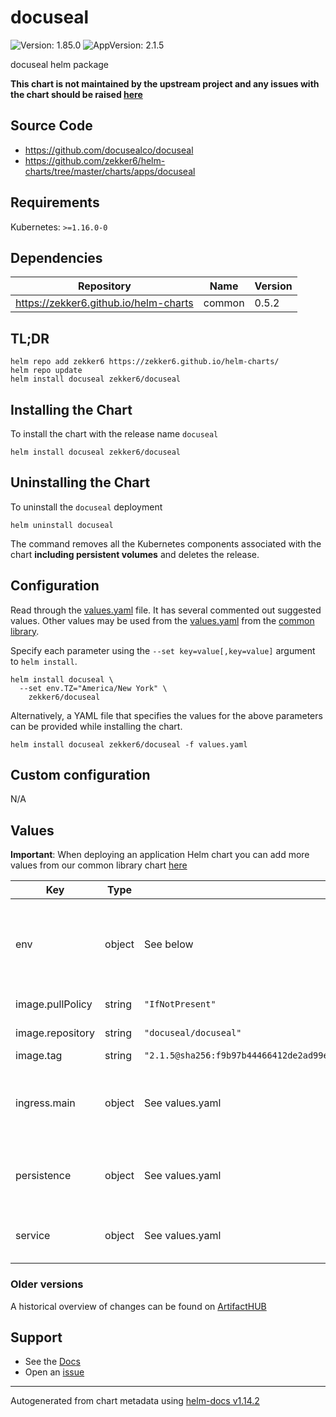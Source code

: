 # docuseal

![Version: 1.85.0](https://img.shields.io/badge/Version-1.85.0-informational?style=flat-square) ![AppVersion: 2.1.5](https://img.shields.io/badge/AppVersion-2.1.5-informational?style=flat-square)

docuseal helm package

**This chart is not maintained by the upstream project and any issues with the chart should be raised [here](https://github.com/zekker6/helm-charts/issues/new)**

## Source Code

* <https://github.com/docusealco/docuseal>
* <https://github.com/zekker6/helm-charts/tree/master/charts/apps/docuseal>

## Requirements

Kubernetes: `>=1.16.0-0`

## Dependencies

| Repository | Name | Version |
|------------|------|---------|
| https://zekker6.github.io/helm-charts | common | 0.5.2 |

## TL;DR

```console
helm repo add zekker6 https://zekker6.github.io/helm-charts/
helm repo update
helm install docuseal zekker6/docuseal
```

## Installing the Chart

To install the chart with the release name `docuseal`

```console
helm install docuseal zekker6/docuseal
```

## Uninstalling the Chart

To uninstall the `docuseal` deployment

```console
helm uninstall docuseal
```

The command removes all the Kubernetes components associated with the chart **including persistent volumes** and deletes the release.

## Configuration

Read through the [values.yaml](./values.yaml) file. It has several commented out suggested values.
Other values may be used from the [values.yaml](https://github.com/zekker6/helm-charts/blob/main/charts/library/common/values.yaml) from the [common library](https://github.com/zekker6/helm-charts/blob/main/charts/library/common).

Specify each parameter using the `--set key=value[,key=value]` argument to `helm install`.

```console
helm install docuseal \
  --set env.TZ="America/New York" \
    zekker6/docuseal
```

Alternatively, a YAML file that specifies the values for the above parameters can be provided while installing the chart.

```console
helm install docuseal zekker6/docuseal -f values.yaml
```

## Custom configuration

N/A

## Values

**Important**: When deploying an application Helm chart you can add more values from our common library chart [here](https://github.com/zekker6/helm-charts/blob/main/charts/library/common)

| Key | Type | Default | Description |
|-----|------|---------|-------------|
| env | object | See below | environment variables. See more environment variables in the [docuseal documentation](https://github.com/docusealco/docuseal). |
| image.pullPolicy | string | `"IfNotPresent"` | image pull policy |
| image.repository | string | `"docuseal/docuseal"` | image repository |
| image.tag | string | `"2.1.5@sha256:f9b97b44466412de2ad99e0ed3f837540a1aca467ade43770a11bbfceeb0c494"` | image tag |
| ingress.main | object | See values.yaml | Enable and configure ingress settings for the chart under this key. |
| persistence | object | See values.yaml | Configure persistence settings for the chart under this key. |
| service | object | See values.yaml | Configures service settings for the chart. |

### Older versions

A historical overview of changes can be found on [ArtifactHUB](https://artifacthub.io/packages/helm/zekker6/docuseal?modal=changelog)

## Support

- See the [Docs](http://zekker6.github.io/helm-charts/docs/)
- Open an [issue](https://github.com/zekker6/helm-charts/issues/new)

----------------------------------------------
Autogenerated from chart metadata using [helm-docs v1.14.2](https://github.com/norwoodj/helm-docs/releases/v1.14.2)
